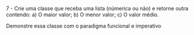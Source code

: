 7 - Crie uma classe que receba uma lista (númerica ou não) e retorne outra contendo:
  a) O maior valor;
  b) O menor valor;
  c) O valor médio.

  Demonstre essa classe com o paradigma funcional e imperativo